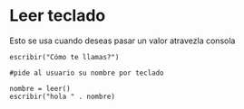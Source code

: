# Leer teclado
Esto se usa cuando deseas pasar un valor atravezla consola

```
escribir("Cómo te llamas?")

#pide al usuario su nombre por teclado

nombre = leer()
escribir("hola " . nombre)

```


